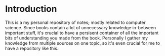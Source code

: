 # Introduction
This is a my personal repository of notes; mostly related to computer science. Since
books contain a lot of unnecessary knowledge in-between important stuff, it's crucial to
have a persisent container of all the important bits of understanding you made from the
book. Personally I gather my knowledge from multiple sources on one topic, so it's even
crucial for me to have a repository like this.
